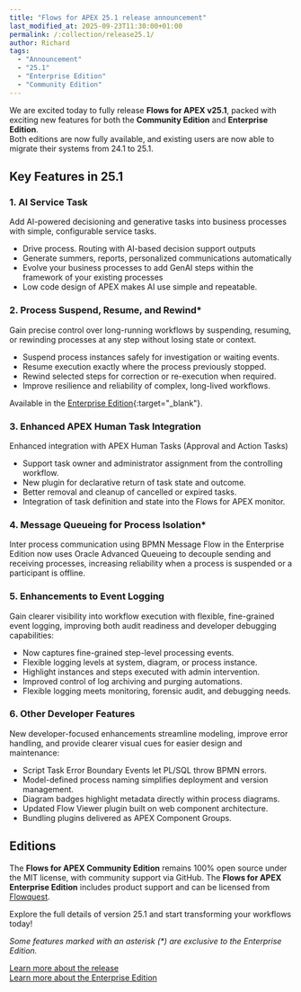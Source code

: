 ```yaml
---
title: "Flows for APEX 25.1 release announcement"
last_modified_at: 2025-09-23T11:30:00+01:00
permalink: /:collection/release25.1/
author: Richard
tags:
  - "Announcement"
  - "25.1"
  - "Enterprise Edition"
  - "Community Edition"
---
```


We are excited today to fully release  **Flows for APEX v25.1**, packed with exciting new features for both the **Community Edition** and **Enterprise Edition**.  
Both editions are now fully available, and existing users are now able to migrate their systems from 24.1 to 25.1.

## Key Features in 25.1

### 1. AI Service Task

Add AI-powered decisioning and generative tasks into business processes with simple, configurable service tasks.

- Drive process. Routing with AI-based decision support outputs
- Generate summers, reports, personalized communications automatically
- Evolve your business processes to add GenAI steps within the framework of your existing processes
- Low code design of APEX  makes AI use simple and repeatable.

### 2. Process Suspend, Resume, and Rewind*

Gain precise control over long-running workflows by suspending, resuming, or rewinding processes at any step without losing state or context.

- Suspend process instances safely for investigation or waiting events.
- Resume execution exactly where the process previously stopped.
- Rewind selected steps for correction or re-execution when required.
- Improve resilience and reliability of complex, long-lived workflows.

Available in the [Enterprise Edition](https://flowquest.net/){:target="_blank"}.

### 3. Enhanced APEX Human Task Integration

Enhanced integration with APEX Human Tasks (Approval and Action Tasks)
- Support task owner and administrator assignment from the controlling workflow.
- New plugin for declarative return of task state and outcome.
- Better removal and cleanup of cancelled or expired tasks.
- Integration of task definition and state into the Flows for APEX monitor.

### 4. Message Queueing for Process Isolation*

Inter process communication using BPMN Message Flow in the Enterprise Edition now uses Oracle Advanced Queueing to decouple sending and receiving processes, increasing reliability when a process is suspended or a participant is offline.

### 5. Enhancements to Event Logging

Gain clearer visibility into workflow execution with flexible, fine-grained event logging, improving both audit readiness and developer debugging capabilities:

- Now captures fine-grained step-level processing events.
- Flexible logging levels at system, diagram, or process instance.
- Highlight instances and steps executed with admin intervention.
- Improved control of log archiving and purging automations.
- Flexible logging meets monitoring, forensic audit, and debugging needs.

### 6. Other Developer Features

New developer-focused enhancements streamline modeling, improve error handling, and provide clearer visual cues for easier design and maintenance:

- Script Task Error Boundary Events let PL/SQL throw BPMN errors.
- Model-defined process naming simplifies deployment and version management.
- Diagram badges highlight metadata directly within process diagrams.
- Updated Flow Viewer plugin built on web component architecture.
- Bundling plugins delivered as APEX Component Groups.

## Editions
The **Flows for APEX Community Edition** remains 100% open source under the MIT license, with community support via GitHub.  The **Flows for APEX Enterprise Edition** includes product support and can be licensed from [Flowquest](https://flowquest.net/).  


Explore the full details of version 25.1 and start transforming your workflows today!

*Some features marked with an asterisk (\*) are exclusive to the Enterprise Edition.*

[Learn more about the release](https://flowsforapex.org/Flows4APEX251Features/)
<br>[Learn more about the Enterprise Edition](https://flowquest.net)